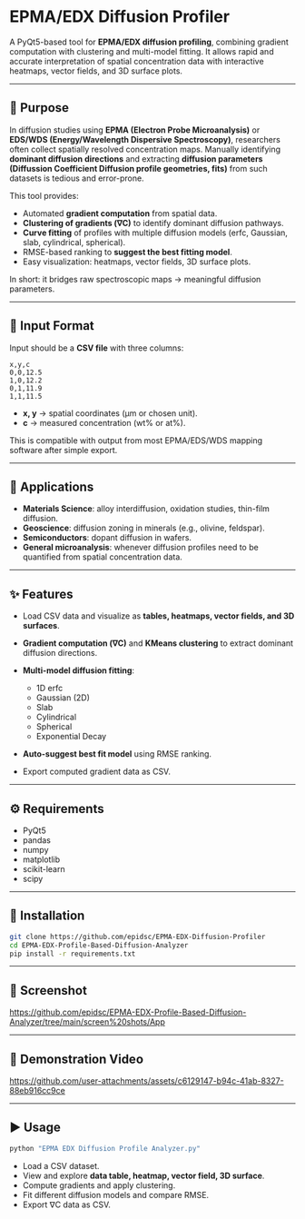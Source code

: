 # EPMA/EDX Diffusion Profiler

A PyQt5-based tool for **EPMA/EDX diffusion profiling**, combining gradient computation with clustering and multi-model fitting.
It allows rapid and accurate interpretation of spatial concentration data with interactive heatmaps, vector fields, and 3D surface plots.

---

## 🎯 Purpose

In diffusion studies using **EPMA (Electron Probe Microanalysis)** or **EDS/WDS (Energy/Wavelength Dispersive Spectroscopy)**, researchers often collect spatially resolved concentration maps.
Manually identifying **dominant diffusion directions** and extracting **diffusion parameters (Diffussion Coefficient Diffusion profile geometries, fits)** from such datasets is tedious and error-prone.

This tool provides:

* Automated **gradient computation** from spatial data.
* **Clustering of gradients (∇C)** to identify dominant diffusion pathways.
* **Curve fitting** of profiles with multiple diffusion models (erfc, Gaussian, slab, cylindrical, spherical).
* RMSE-based ranking to **suggest the best fitting model**.
* Easy visualization: heatmaps, vector fields, 3D surface plots.

In short: it bridges raw spectroscopic maps → meaningful diffusion parameters.

---

## 📂 Input Format

Input should be a **CSV file** with three columns:

```csv
x,y,c
0,0,12.5
1,0,12.2
0,1,11.9
1,1,11.5
```

* **x, y** → spatial coordinates (μm or chosen unit).
* **c** → measured concentration (wt% or at%).

This is compatible with output from most EPMA/EDS/WDS mapping software after simple export.

---

## 🔬 Applications

* **Materials Science**: alloy interdiffusion, oxidation studies, thin-film diffusion.
* **Geoscience**: diffusion zoning in minerals (e.g., olivine, feldspar).
* **Semiconductors**: dopant diffusion in wafers.
* **General microanalysis**: whenever diffusion profiles need to be quantified from spatial concentration data.

---

## ✨ Features

* Load CSV data and visualize as **tables, heatmaps, vector fields, and 3D surfaces**.
* **Gradient computation (∇C)** and **KMeans clustering** to extract dominant diffusion directions.
* **Multi-model diffusion fitting**:

  * 1D erfc
  * Gaussian (2D)
  * Slab
  * Cylindrical
  * Spherical
  * Exponential Decay
* **Auto-suggest best fit model** using RMSE ranking.
* Export computed gradient data as CSV.

---

## ⚙️ Requirements

* PyQt5
* pandas
* numpy
* matplotlib
* scikit-learn
* scipy

---

## 🚀 Installation

```bash
git clone https://github.com/epidsc/EPMA-EDX-Diffusion-Profiler
cd EPMA-EDX-Profile-Based-Diffusion-Analyzer
pip install -r requirements.txt
```

---

## 📸 Screenshot
https://github.com/epidsc/EPMA-EDX-Profile-Based-Diffusion-Analyzer/tree/main/screen%20shots/App

---

## 📸 Demonstration Video
https://github.com/user-attachments/assets/c6129147-b94c-41ab-8327-88eb916cc9ce

---

## ▶️ Usage

```bash
python "EPMA EDX Diffusion Profile Analyzer.py"
```

* Load a CSV dataset.
* View and explore **data table, heatmap, vector field, 3D surface**.
* Compute gradients and apply clustering.
* Fit different diffusion models and compare RMSE.
* Export ∇C data as CSV.


